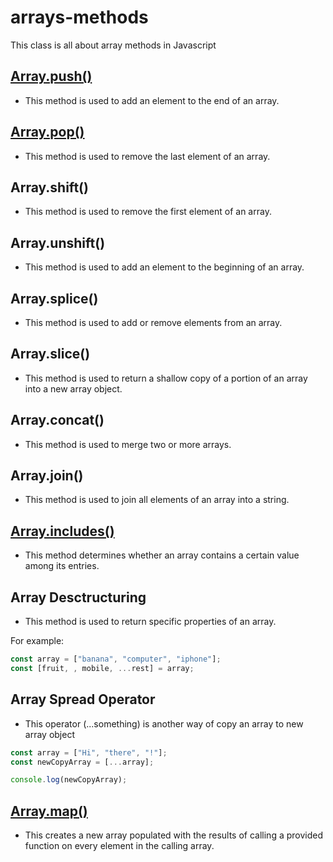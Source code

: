 # arrays-methods

This class is all about array methods in Javascript

## [Array.push()](https://developer.mozilla.org/en-US/docs/Web/JavaScript/Reference/Global_Objects/Array/push)

- This method is used to add an element to the end of an array.

## [Array.pop()](https://developer.mozilla.org/en-US/docs/Web/JavaScript/Reference/Global_Objects/Array/pop)

- This method is used to remove the last element of an array.

## Array.shift()

- This method is used to remove the first element of an array.

## Array.unshift()

- This method is used to add an element to the beginning of an array.

## Array.splice()

- This method is used to add or remove elements from an array.

## Array.slice()

- This method is used to return a shallow copy of a portion of an array into a new array object.

## Array.concat()

- This method is used to merge two or more arrays.

## Array.join()

- This method is used to join all elements of an array into a string.

## [Array.includes()](https://developer.mozilla.org/en-US/docs/Web/JavaScript/Reference/Global_Objects/Array/includes)

- This method determines whether an array contains a certain value among its entries.

## Array Desctructuring

- This method is used to return specific properties of an array.

For example:

```javascript
const array = ["banana", "computer", "iphone"];
const [fruit, , mobile, ...rest] = array;
```

## Array Spread Operator

- This operator (...something) is another way of copy an array to new array object

```javascript
const array = ["Hi", "there", "!"];
const newCopyArray = [...array];

console.log(newCopyArray);
```

## [Array.map()](https://developer.mozilla.org/en-US/docs/Web/JavaScript/Reference/Global_Objects/Array/map)

- This creates a new array populated with the results of calling a provided function on every element in the calling array.
